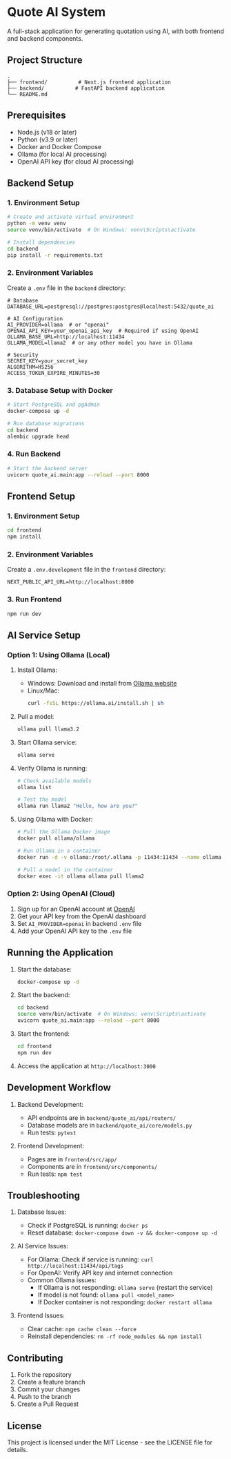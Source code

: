 # Quote AI System

A full-stack application for generating quotation  using AI, with both frontend and backend components.

## Project Structure

```
.
├── frontend/          # Next.js frontend application
├── backend/          # FastAPI backend application
└── README.md
```

## Prerequisites

- Node.js (v18 or later)
- Python (v3.9 or later)
- Docker and Docker Compose
- Ollama (for local AI processing)
- OpenAI API key (for cloud AI processing)

## Backend Setup

### 1. Environment Setup

```bash
# Create and activate virtual environment
python -m venv venv
source venv/bin/activate  # On Windows: venv\Scripts\activate

# Install dependencies
cd backend
pip install -r requirements.txt
```

### 2. Environment Variables

Create a `.env` file in the `backend` directory:

```env
# Database
DATABASE_URL=postgresql://postgres:postgres@localhost:5432/quote_ai

# AI Configuration
AI_PROVIDER=ollama  # or "openai"
OPENAI_API_KEY=your_openai_api_key  # Required if using OpenAI
OLLAMA_BASE_URL=http://localhost:11434
OLLAMA_MODEL=llama2  # or any other model you have in Ollama

# Security
SECRET_KEY=your_secret_key
ALGORITHM=HS256
ACCESS_TOKEN_EXPIRE_MINUTES=30
```

### 3. Database Setup with Docker

```bash
# Start PostgreSQL and pgAdmin
docker-compose up -d

# Run database migrations
cd backend
alembic upgrade head
```

### 4. Run Backend

```bash
# Start the backend server
uvicorn quote_ai.main:app --reload --port 8000
```

## Frontend Setup

### 1. Environment Setup

```bash
cd frontend
npm install
```

### 2. Environment Variables

Create a `.env.development` file in the `frontend` directory:

```env
NEXT_PUBLIC_API_URL=http://localhost:8000
```

### 3. Run Frontend

```bash
npm run dev
```

## AI Service Setup

### Option 1: Using Ollama (Local)

1. Install Ollama:
   - Windows: Download and install from [Ollama website](https://ollama.ai)
   - Linux/Mac: 
     ```bash
     curl -fsSL https://ollama.ai/install.sh | sh
     ```

2. Pull a model:
   ```bash
   ollama pull llama3.2
   ```

3. Start Ollama service:
   ```bash
   ollama serve
   ```

4. Verify Ollama is running:
   ```bash
   # Check available models
   ollama list
   
   # Test the model
   ollama run llama2 "Hello, how are you?"
   ```

5. Using Ollama with Docker:
   ```bash
   # Pull the Ollama Docker image
   docker pull ollama/ollama
   
   # Run Ollama in a container
   docker run -d -v ollama:/root/.ollama -p 11434:11434 --name ollama ollama/ollama
   
   # Pull a model in the container
   docker exec -it ollama ollama pull llama2
   ```

### Option 2: Using OpenAI (Cloud)

1. Sign up for an OpenAI account at [OpenAI](https://openai.com)
2. Get your API key from the OpenAI dashboard
3. Set `AI_PROVIDER=openai` in backend `.env` file
4. Add your OpenAI API key to the `.env` file

## Running the Application

1. Start the database:
   ```bash
   docker-compose up -d
   ```

2. Start the backend:
   ```bash
   cd backend
   source venv/bin/activate  # On Windows: venv\Scripts\activate
   uvicorn quote_ai.main:app --reload --port 8000
   ```

3. Start the frontend:
   ```bash
   cd frontend
   npm run dev
   ```

4. Access the application at `http://localhost:3000`

## Development Workflow

1. Backend Development:
   - API endpoints are in `backend/quote_ai/api/routers/`
   - Database models are in `backend/quote_ai/core/models.py`
   - Run tests: `pytest`

2. Frontend Development:
   - Pages are in `frontend/src/app/`
   - Components are in `frontend/src/components/`
   - Run tests: `npm test`

## Troubleshooting

1. Database Issues:
   - Check if PostgreSQL is running: `docker ps`
   - Reset database: `docker-compose down -v && docker-compose up -d`

2. AI Service Issues:
   - For Ollama: Check if service is running: `curl http://localhost:11434/api/tags`
   - For OpenAI: Verify API key and internet connection
   - Common Ollama issues:
     - If Ollama is not responding: `ollama serve` (restart the service)
     - If model is not found: `ollama pull <model_name>`
     - If Docker container is not responding: `docker restart ollama`

3. Frontend Issues:
   - Clear cache: `npm cache clean --force`
   - Reinstall dependencies: `rm -rf node_modules && npm install`

## Contributing

1. Fork the repository
2. Create a feature branch
3. Commit your changes
4. Push to the branch
5. Create a Pull Request

## License

This project is licensed under the MIT License - see the LICENSE file for details. 
